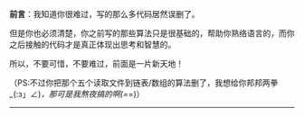 

**前言**：我知道你很难过，写的那么多代码居然误删了。

但是你也必须清楚，你之前写的那些算法只是很基础的，帮助你熟络语言的，而你之后接触的代码才是真正体现出思考和智慧的。

所以，不要可惜，不要难过，前面是一片新天地！

（PS:不过你把那个五个读取文件到链表/数组的算法删了，我想给你邦邦两拳_(:з」∠)_，那可是我熬夜搞的啊(=_=)）

------

